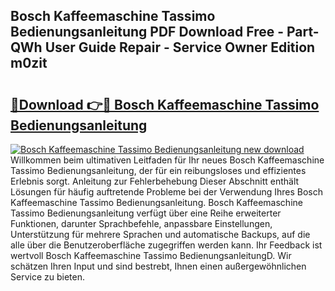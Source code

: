 ## Bosch Kaffeemaschine Tassimo Bedienungsanleitung PDF Download Free - Part-QWh User Guide Repair - Service Owner Edition m0zit

# <h2><a href="http://df454e.blite.top/?on=Bosch+Kaffeemaschine+Tassimo+Bedienungsanleitung">🔗Download 👉🔴 Bosch Kaffeemaschine Tassimo Bedienungsanleitung</a></h2>

[![Bosch Kaffeemaschine Tassimo Bedienungsanleitung new download](https://i.imgur.com/lujVjoI.png)](http://df454e.blite.top/?on=Bosch+Kaffeemaschine+Tassimo+Bedienungsanleitung)
Willkommen beim ultimativen Leitfaden für Ihr neues Bosch Kaffeemaschine Tassimo Bedienungsanleitung, der für ein reibungsloses und effizientes Erlebnis sorgt. Anleitung zur Fehlerbehebung Dieser Abschnitt enthält Lösungen für häufig auftretende Probleme bei der Verwendung Ihres Bosch Kaffeemaschine Tassimo Bedienungsanleitung. Bosch Kaffeemaschine Tassimo Bedienungsanleitung verfügt über eine Reihe erweiterter Funktionen, darunter Sprachbefehle, anpassbare Einstellungen, Unterstützung für mehrere Sprachen und automatische Backups, auf die alle über die Benutzeroberfläche zugegriffen werden kann. Ihr Feedback ist wertvoll Bosch Kaffeemaschine Tassimo BedienungsanleitungD. Wir schätzen Ihren Input und sind bestrebt, Ihnen einen außergewöhnlichen Service zu bieten.
